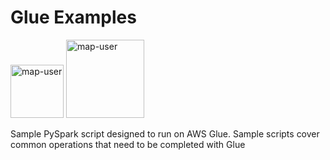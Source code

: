 # Glue Examples

<img width="85" alt="map-user" src="https://img.shields.io/badge/views-1731-green"> <img width="125" alt="map-user" src="https://img.shields.io/badge/unique visits-366-green">

Sample PySpark script designed to run on AWS Glue. Sample scripts cover common operations that need to be completed with Glue
